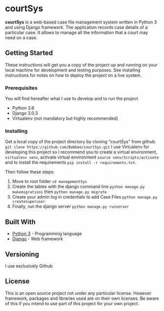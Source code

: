 
# courtSys

**courtSys** is a web-based case file management system written in Python 3 and using Django framework.
The application records case details of a particular case. It allows to manage all the information that a court may need on a case. 


## Getting Started

These instructions will get you a copy of the project up and running on your local machine for development and testing purposes. See installing instructions for notes on how to deploy the project on a live system.

### Prerequisites
You will find hereafter what I use to develop and to run the project
* Python 3.8
* Django 3.0.3
* Virtualenv (not mandatory but highly recommended)

### Installing
Get a local copy of the project directory by cloning "courtSys" from github. `git clone https://github.com/BabGee/courtSys.git`
I use Virtualenv for developing this project so I recommend you to create a virtual environment, `virtualenv venv`, activate virtual environment `source venv/Scripts/activate`  and to install the requirements `pip install -r requirements.txt`.

Then follow these steps:
1. Move to root folder `cd managementSys`
2. Create the tables with the django command line `python manage.py makemigrations` then `python manage.py migrate`
3. Create your admin log in credentials to add Case Files `python manage.py createsuperuser`
4. Finally, run the django server `python manage.py runserver`

## Built With

* [Python 3](https://www.python.org/downloads/) - Programming language
* [Django](https://www.djangoproject.com/) - Web framework 


## Versioning
I use exclusively Github

## License

This is an open source project not under any particular license.
However framework, packages and libraries used are on their own licenses. Be aware of this if you intend to use part of this project for your own project.


